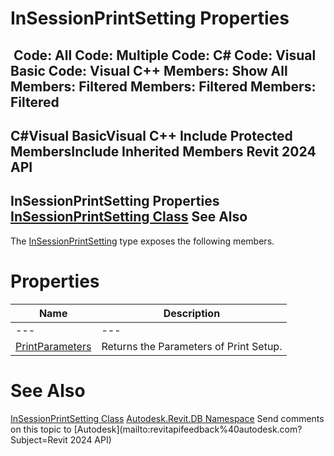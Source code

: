 # InSessionPrintSetting Properties

﻿
 Code: All Code: Multiple Code: C# Code: Visual Basic Code: Visual C++  Members: Show All Members: Filtered Members: Filtered Members: Filtered   
---  
C#Visual BasicVisual C++
Include Protected MembersInclude Inherited Members
Revit 2024 API  
---  
InSessionPrintSetting Properties  
[InSessionPrintSetting Class](4d7b791c-4d3e-d9ac-de82-fcf602173edd.md "InSessionPrintSetting Class") See Also  
---  
The [InSessionPrintSetting](4d7b791c-4d3e-d9ac-de82-fcf602173edd.md "InSessionPrintSetting Class") type exposes the following members.
# Properties
| Name | Description |
| --- | --- |
| --- | --- | --- |
| [PrintParameters](e593c73f-0550-bc9f-2bdf-639797f4c1a6.md "PrintParameters Property") | Returns the Parameters of Print Setup. |

# See Also
[InSessionPrintSetting Class](4d7b791c-4d3e-d9ac-de82-fcf602173edd.md "InSessionPrintSetting Class")
[Autodesk.Revit.DB Namespace](87546ba7-461b-c646-cbb1-2cb8f5bff8b2.md "Autodesk.Revit.DB Namespace")
Send comments on this topic to [Autodesk](mailto:revitapifeedback%40autodesk.com?Subject=Revit 2024 API)